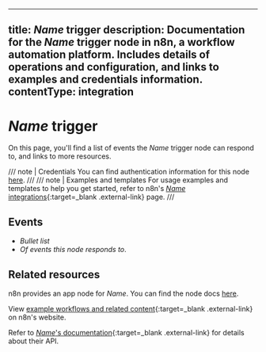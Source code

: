 <!--
# How to use this template

1. Make a new branch. If working on an internal ticket, include it at the start of the name. For example, DOC-123-feature-summary.
2. Create a new file, or find the file you want to edit, in integrations/builtin/trigger-nodes/. If creating a new file, pay attention to the naming conventions: it should match the node name in the codex file. For example, in the Active Campaign trigger node, the codex file (https://github.com/n8n-io/n8n/blob/master/packages/nodes-base/nodes/ActiveCampaign/ActiveCampaignTrigger.node.json) reads: `"node": "n8n-nodes-base.activeCampaignTrigger"`. So the app node file name is n8n-nodes-base.activeCampaignTrigger.
3. Copy the template into the file (don't copy this comment).
4. Placeholder text is in _italic_ or between <>. Make sure to replace it! 
5. Before publishing, delete any comments.

Use the style guide: https://github.com/n8n-io/n8n-docs/wiki
You can find more info on working with the docs project in the README: https://github.com/n8n-io/n8n-docs/blob/main/README.md

-->

<!--
Set the meta title and meta description in the frontmatter
-->

---
title: _Name_ trigger
description: Documentation for the _Name_ trigger node in n8n, a workflow automation platform. Includes details of operations and configuration, and links to examples and credentials information.
contentType: integration
---

<!-- 
The title should be the name of the integration, plus "trigger". For example, "Asana trigger"
Match the brand name exactly. For example, GitHub NOT Github
-->
# _Name_ trigger

<!-- Briefly summarize the node. For example:_

Use the _Name_ trigger node to respond to events in _Name_ and integrate _Name_ with other applications. n8n has built-in support for a wide range of _Name_ events, including . . .
-->

On this page, you'll find a list of events the _Name_ trigger node can respond to, and links to more resources.

///  note  | Credentials
You can find authentication information for this node [here](/integrations/builtin/credentials/_Name_/).
///
///  note  | Examples and templates
For usage examples and templates to help you get started, refer to n8n's [_Name_ integrations](https://n8n.io/integrations/_Name_/){:target=_blank .external-link} page.
///
## Events

* _Bullet list_
* _Of events this node responds to_.

## Related resources

<!-- provide a link to the app node docs, if there is an app node for this service -->
n8n provides an app node for _Name_. You can find the node docs [here](/integrations/builtin/app-nodes/n8n-nodes-base._Name_/).

<!-- add a link to the node page on n8n's website. For example: https://n8n.io/integrations/356-gmail/ -->
View [example workflows and related content](https://n8n.io/integrations/_Name_/){:target=_blank .external-link} on n8n's website.

<!-- add a link to the service's documentation. This should usually go direct to the API docs -->
Refer to [_Name_'s documentation](){:target=_blank .external-link} for details about their API.

<!-- 
Add any other sections here. 
You should include: quirks, pain points, complex topics that trip people up
You should not include: basic usage examples
-->


